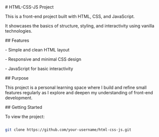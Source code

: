 \# HTML-CSS-JS Project



This is a front-end project built with HTML, CSS, and JavaScript.  

It showcases the basics of structure, styling, and interactivity using vanilla technologies.



\## Features



\- Simple and clean HTML layout

\- Responsive and minimal CSS design

\- JavaScript for basic interactivity



\## Purpose



This project is a personal learning space where I build and refine small features regularly as I explore and deepen my understanding of front-end development.



\## Getting Started



To view the project:



```bash

git clone https://github.com/your-username/html-css-js.git



